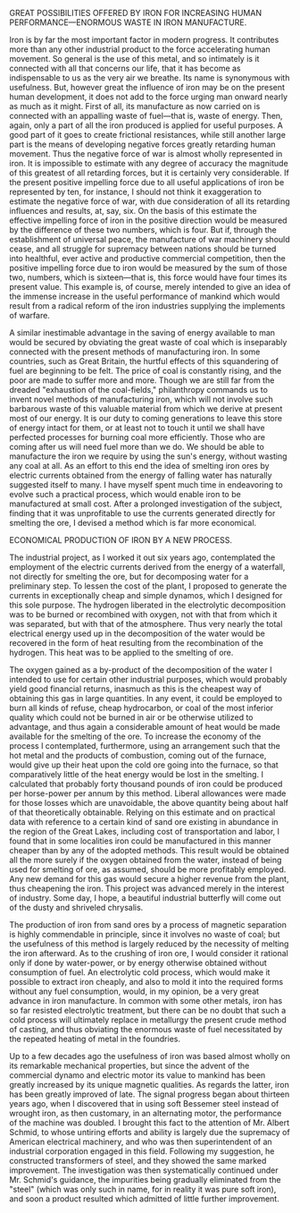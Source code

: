GREAT POSSIBILITIES OFFERED BY IRON FOR INCREASING HUMAN PERFORMANCE—ENORMOUS WASTE IN IRON MANUFACTURE.

Iron is by far the most important factor in modern progress. It contributes more than any other industrial product to the force accelerating human movement. So general is the use of this metal, and so intimately is it connected with all that concerns our life, that it has become as indispensable to us as the very air we breathe. Its name is synonymous with usefulness. But, however great the influence of iron may be on the present human development, it does not add to the force urging man onward nearly as much as it might. First of all, its manufacture as now carried on is connected with an appalling waste of fuel—that is, waste of energy. Then, again, only a part of all the iron produced is applied for useful purposes. A good part of it goes to create frictional resistances, while still another large part is the means of developing negative forces greatly retarding human movement. Thus the negative force of war is almost wholly represented in iron. It is impossible to estimate with any degree of accuracy the magnitude of this greatest of all retarding forces, but it is certainly very considerable. If the present positive impelling force due to all useful applications of iron be represented by ten, for instance, I should not think it exaggeration to estimate the negative force of war, with due consideration of all its retarding influences and results, at, say, six. On the basis of this estimate the effective impelling force of iron in the positive direction would be measured by the difference of these two numbers, which is four. But if, through the establishment of universal peace, the manufacture of war machinery should cease, and all struggle for supremacy between nations should be turned into healthful, ever active and productive commercial competition, then the positive impelling force due to iron would be measured by the sum of those two, numbers, which is sixteen—that is, this force would have four times its present value. This example is, of course, merely intended to give an idea of the immense increase in the useful performance of mankind which would result from a radical reform of the iron industries supplying the implements of warfare. 

A similar inestimable advantage in the saving of energy available to man would be secured by obviating the great waste of coal which is inseparably connected with the present methods of manufacturing iron. In some countries, such as Great Britain, the hurtful effects of this squandering of fuel are beginning to be felt. The price of coal is constantly rising, and the poor are made to suffer more and more. Though we are still far from the dreaded "exhaustion of the coal-fields," philanthropy commands us to invent novel methods of manufacturing iron, which will not involve such barbarous waste of this valuable material from which we derive at present most of our energy. It is our duty to coming generations to leave this store of energy intact for them, or at least not to touch it until we shall have perfected processes for burning coal more efficiently. Those who are coming after us will need fuel more than we do. We should be able to manufacture the iron we require by using the sun's energy, without wasting any coal at all. As an effort to this end the idea of smelting iron ores by electric currents obtained from the energy of falling water has naturally suggested itself to many. I have myself spent much time in endeavoring to evolve such a practical process, which would enable iron to be manufactured at small cost. After a prolonged investigation of the subject, finding that it was unprofitable to use the currents generated directly for smelting the ore, I devised a method which is far more economical. 




ECONOMICAL PRODUCTION OF IRON BY A NEW PROCESS.

The industrial project, as I worked it out six years ago, contemplated the employment of the electric currents derived from the energy of a waterfall, not directly for smelting the ore, but for decomposing water for a preliminary step. To lessen the cost of the plant, I proposed to generate the currents in exceptionally cheap and simple dynamos, which I designed for this sole purpose. The hydrogen liberated in the electrolytic decomposition was to be burned or recombined with oxygen, not with that from which it was separated, but with that of the atmosphere. Thus very nearly the total electrical energy used up in the decomposition of the water would be recovered in the form of heat resulting from the recombination of the hydrogen. This heat was to be applied to the smelting of ore. 

The oxygen gained as a by-product of the decomposition of the water I intended to use for certain other industrial purposes, which would probably yield good financial returns, inasmuch as this is the cheapest way of obtaining this gas in large quantities. In any event, it could be employed to burn all kinds of refuse, cheap hydrocarbon, or coal of the most inferior quality which could not be burned in air or be otherwise utilized to advantage, and thus again a considerable amount of heat would be made available for the smelting of the ore. To increase the economy of the process I contemplated, furthermore, using an arrangement such that the hot metal and the products of combustion, coming out of the furnace, would give up their heat upon the cold ore going into the furnace, so that comparatively little of the heat energy would be lost in the smelting. I calculated that probably forty thousand pounds of iron could be produced per horse-power per annum by this method. Liberal allowances were made for those losses which are unavoidable, the above quantity being about half of that theoretically obtainable. Relying on this estimate and on practical data with reference to a certain kind of sand ore existing in abundance in the region of the Great Lakes, including cost of transportation and labor, I found that in some localities iron could be manufactured in this manner cheaper than by any of the adopted methods. This result would be obtained all the more surely if the oxygen obtained from the water, instead of being used for smelting of ore, as assumed, should be more profitably employed. Any new demand for this gas would secure a higher revenue from the plant, thus cheapening the iron. This project was advanced merely in the interest of industry. Some day, I hope, a beautiful industrial butterfly will come out of the dusty and shriveled chrysalis. 

The production of iron from sand ores by a process of magnetic separation is highly commendable in principle, since it involves no waste of coal; but the usefulness of this method is largely reduced by the necessity of melting the iron afterward. As to the crushing of iron ore, I would consider it rational only if done by water-power, or by energy otherwise obtained without consumption of fuel. An electrolytic cold process, which would make it possible to extract iron cheaply, and also to mold it into the required forms without any fuel consumption, would, in my opinion, be a very great advance in iron manufacture. In common with some other metals, iron has so far resisted electrolytic treatment, but there can be no doubt that such a cold process will ultimately replace in metallurgy the present crude method of casting, and thus obviating the enormous waste of fuel necessitated by the repeated heating of metal in the foundries. 

Up to a few decades ago the usefulness of iron was based almost wholly on its remarkable mechanical properties, but since the advent of the commercial dynamo and electric motor its value to mankind has been greatly increased by its unique magnetic qualities. As regards the latter, iron has been greatly improved of late. The signal progress began about thirteen years ago, when I discovered that in using soft Bessemer steel instead of wrought iron, as then customary, in an alternating motor, the performance of the machine was doubled. I brought this fact to the attention of Mr. Albert Schmid, to whose untiring efforts and ability is largely due the supremacy of American electrical machinery, and who was then superintendent of an industrial corporation engaged in this field. Following my suggestion, he constructed transformers of steel, and they showed the same marked improvement. The investigation was then systematically continued under Mr. Schmid's guidance, the impurities being gradually eliminated from the "steel" (which was only such in name, for in reality it was pure soft iron), and soon a product resulted which admitted of little further improvement. 
<br>

